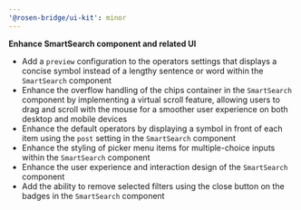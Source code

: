 ```yaml
---
'@rosen-bridge/ui-kit': minor
---
```


**Enhance SmartSearch component and related UI**

- Add a `preview` configuration to the operators settings that displays a concise symbol instead of a lengthy sentence or word within the `SmartSearch` component
- Enhance the overflow handling of the chips container in the `SmartSearch` component by implementing a virtual scroll feature, allowing users to drag and scroll with the mouse for a smoother user experience on both desktop and mobile devices
- Enhance the default operators by displaying a symbol in front of each item using the `post` setting in the `SmartSearch` component
- Enhance the styling of picker menu items for multiple-choice inputs within the `SmartSearch` component
- Enhance the user experience and interaction design of the `SmartSearch` component
- Add the ability to remove selected filters using the close button on the badges in the `SmartSearch` component
